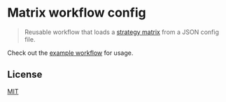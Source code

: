 # Matrix workflow config

> Reusable workflow that loads a [strategy matrix](https://docs.github.com/en/actions/using-jobs/using-a-matrix-for-your-jobs) from a JSON config file.

Check out the [example workflow](./.github/workflows/example-usage.yml) for usage.

## License

[MIT](LICENSE)
